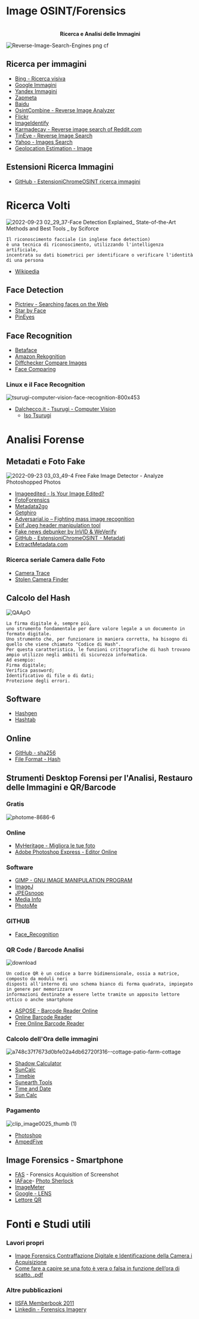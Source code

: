 # Image OSINT/Forensics

<p align="center"><br><b> Ricerca e Analisi delle Immagini </b></p>


![Reverse-Image-Search-Engines png cf](https://user-images.githubusercontent.com/98583912/191872805-dafa7aa6-63dc-4542-a3ed-695ef1b64a0e.jpg)


## Ricerca per immagini
- [Bing - Ricerca visiva](https://www.bing.com/visualsearch?sklsharecode=4BHJRI&FORM=CLMRDR)
- [Google Immagini](https://images.google.com/)
- [Yandex Immagini](https://yandex.com/images/)
- [Zapmeta](https://www.zapmeta.com/)
- [Baidu](http://image.baidu.com/)
- [OsintCombine - Reverse Image Analyzer](https://www.osintcombine.com/reverse-image-analyzer)
- [Flickr](https://secure.flickr.com/)
- [ImageIdentify](https://www.imageidentify.com/)
- [Karmadecay - Reverse image search of Reddit.com](http://karmadecay.com/)
- [TinEye - Reverse Image Search](https://tineye.com/)
- [Yahoo - Images Search](https://images.search.yahoo.com/)
- [Geolocation Estimation - Image](https://labs.tib.eu/geoestimation/)

## Estensioni Ricerca Immagini
- [GitHub - EstensioniChromeOSINT ricerca immagini](https://github.com/CScorza/EstensioniChromeOSINT#ricerca-immagini)

# Ricerca Volti
![2022-09-23 02_29_37-Face Detection Explained_ State-of-the-Art Methods and Best Tools _ by Sciforce ](https://user-images.githubusercontent.com/98583912/191873265-de0d049f-16aa-4349-991f-2a8e054f702c.png)

```
Il riconoscimento facciale (in inglese face detection) 
è una tecnica di riconoscimento, utilizzando l'intelligenza artificiale, 
incentrata su dati biometrici per identificare o verificare l'identità di una persona
```
- [Wikipedia](https://it.wikipedia.org/wiki/Riconoscimento_facciale)


## Face Detection
- [Pictriev - Searching faces on the Web](http://www.pictriev.com/)
- [Star by Face](https://starbyface.com/)
- [PinEyes](https://pimeyes.com/en)

## Face Recognition
- [Betaface](https://betaface.com/demo_old.html)
- [Amazon Rekognition](https://eu-central-1.console.aws.amazon.com/rekognition/home?region=eu-central-1#/)
- [Diffchecker  Compare Images](https://www.diffchecker.com/image-diff/)
- [Face Comparing](https://www.faceplusplus.com/face-comparing/)

### Linux e il Face Recognition
![tsurugi-computer-vision-face-recognition-800x453](https://user-images.githubusercontent.com/98583912/191876985-ceb7162e-8e26-4ffd-82d1-dd37a62a761b.jpg)
- [Dalchecco.it - Tsurugi - Computer Vision](https://www.dalchecco.it/tsurugi-linux-lab-2019-1-download/)
   - [Iso Tsurugi](https://tsurugi-linux.org/downloads.php)

# Analisi Forense
## Metadati e Foto Fake
![2022-09-23 03_03_49-4 Free Fake Image Detector - Analyze Photoshopped Photos](https://user-images.githubusercontent.com/98583912/191875696-97fa0dcc-3f66-4af9-be43-3a65dc4096ff.jpg)

- [Imageedited - Is Your Image Edited?](http://imageedited.com/)
- [FotoForensics](https://fotoforensics.com/)
- [Metadata2go](https://www.metadata2go.com/)
- [Getghiro](http://www.getghiro.org/)
- [Adversarial.io – Fighting mass image recognition](https://adversarial.io/)
- [Exif Jpeg header manipulation tool](https://www.sentex.ca/~mwandel/jhead/)
- [Fake news debunker by InVID & WeVerify](https://chrome.google.com/webstore/detail/fake-news-debunker-by-inv/mhccpoafgdgbhnjfhkcmgknndkeenfhe?hl=it)
- [GitHub - EstensioniChromeOSINT - Metadati](https://github.com/CScorza/EstensioniChromeOSINT#metadati)
- [ExtractMetadata.com](https://www.extractmetadata.com/)

### Ricerca seriale Camera dalle Foto
- [Camera Trace](http://www.cameratrace.com/trace)
- [Stolen Camera Finder](https://www.stolencamerafinder.com/)

## Calcolo del Hash
![QAApO](https://user-images.githubusercontent.com/98583912/194880806-7c8b9a6c-c9fb-4df2-9904-172bbfa74a04.png)

```
La firma digitale è, sempre più, 
uno strumento fondamentale per dare valore legale a un documento in formato digitale. 
Uno strumento che, per funzionare in maniera corretta, ha bisogno di quello che viene chiamato "Codice di Hash".
Per questa caratteristica, le funzioni crittografiche di hash trovano ampio utilizzo negli ambiti di sicurezza informatica. 
Ad esempio:
Firma digitale;
Verifica password;
Identificativo di file o di dati;
Protezione degli errori.
```
## Software 
- [Hashgen](https://www.hashgen.it/)
- [Hashtab](https://hashtab.en.softonic.com/)

## Online 
- [GitHub - sha256](https://emn178.github.io/online-tools/sha256.html)
- [File Format - Hash](https://www.fileformat.info/tool/hash.htm)

## Strumenti Desktop Forensi per l'Analisi, Restauro delle Immagini e QR/Barcode

### Gratis
![photome-8686-6](https://user-images.githubusercontent.com/98583912/191875217-598f19b6-f93c-4a1a-ae56-4cc92aa77d80.jpg)

### Online
- [MyHeritage - Migliora le tue foto](https://www.myheritage.nl/photo-enhancer)
- [Adobe Photoshop Express - Editor Online](https://express.adobe.com/it-IT/sp/design/post/new?workflow=blank&startingMenu=photos&_branch_match_id=1099944024871950226&_branch_referrer=H4sIAAAAAAAAA8soKSkottLXT0zJT0otLkgsyi7ILy7RSywo0MvJzMvW9%2FYKCDVI8ciPyE8CAPtH04orAAAA)

### Software
- [GIMP - GNU IMAGE MANIPULATION PROGRAM](https://www.gimp.org/)
- [ImageJ](https://imagej.net/software/fiji/downloads)
- [JPEGsnoop](https://jpegsnoop.it.uptodown.com/windows)
- [Media Info](https://mediaarea.net/it/MediaInfo)
- [PhotoMe](https://www.photome.de/home_en.html)

### GITHUB
- [Face_Recognition](https://github.com/ageitgey/face_recognition)

### QR Code / Barcode Analisi
![download](https://user-images.githubusercontent.com/98583912/194751658-ae878ebf-636c-4f7d-abd2-33152c28e123.png)
```
Un codice QR è un codice a barre bidimensionale, ossia a matrice, composto da moduli neri 
disposti all'interno di uno schema bianco di forma quadrata, impiegato in genere per memorizzare 
informazioni destinate a essere lette tramite un apposito lettore ottico o anche smartphone
```
- [ASPOSE - Barcode Reader Online](https://products.aspose.app/barcode/recognize)
- [Online Barcode Reader](https://www.onlinebarcodereader.com/)
- [Free Online Barcode Reader](https://online-barcode-reader.inliteresearch.com/)


### Calcolo dell'Ora delle immagini
![a748c37f7673d0bfe02a4db62720f316--cottage-patio-farm-cottage](https://user-images.githubusercontent.com/98583912/194773925-fef825bb-76b9-43e8-9d2a-2d25cad5e7f1.jpg)

- [Shadow Calculator](http://shadowcalculator.eu)
- [SunCalc](https://www.suncalc.org/)
- [Timebie](http://www.timebie.com/index.php)
- [Sunearth Tools](https://www.sunearthtools.com/)
- [Time and Date](https://www.timeanddate.com/)
- [Sun Calc](https://www.suncalc.org/)

### Pagamento
![clip_image0025_thumb (1)](https://user-images.githubusercontent.com/98583912/191876099-16fb7e99-f888-4cd4-b306-cca7a776b03c.jpg)

- [Photoshop](https://www.adobe.com/it/creativecloud/photography.html?gclid=Cj0KCQjwj7CZBhDHARIsAPPWv3cQFwWNwDrJCibzem1GUrNIgVnyKA0-ud2gBwdDHQy-paRgBI71tJcaAvkVEALw_wcB&mv=search&mv=search&sdid=LZ32SYVR&ef_id=Cj0KCQjwj7CZBhDHARIsAPPWv3cQFwWNwDrJCibzem1GUrNIgVnyKA0-u[d2gBwdDHQy-p[aRgBI71tJcaAvkVEALw_wcB:G:s&s_kwcid=AL!3085!3!340641313435!e!!g!!photoshop!1457478956!59242745680)
- [AmpedFive](https://ampedsoftware.com/it/)

## Image Forensics - Smartphone
- [FAS](https://play.google.com/store/apps/details?id=com.fas.app&hl=it&gl=US) - Forensics Acquisition of Screenshot
- [IAFace](https://play.google.com/store/apps/details?id=tk.smh17.iaface&hl=it&gl=US)- [Photo Sherlock](https://play.google.com/store/apps/details?id=hippeis.com.photochecker&hl=it&gl=US)
- [ImageMeter](https://play.google.com/store/apps/details?id=de.dirkfarin.imagemeter&hl=it&gl=US)
- [Google - LENS](https://play.google.com/store/apps/details?id=com.google.ar.lens&hl=it&gl=US)
- [Lettore QR](https://play.google.com/store/apps/details?id=com.teacapps.barcodescanner&hl=it&gl=US)


# Fonti e Studi utili 
### Lavori propri
- [Image Forensics Contraffazione Digitale e Identificazione della Camera i Acquisizione](https://www.dmi.unict.it/~battiato/download/IISFA%202009%20004635290da42dce59000000.pdf)
- [Come fare a capire se una foto è vera o falsa in funzione dell’ora di scatto. .pdf](https://github.com/CScorza/Image-OSINT-Forensics/files/9899638/Come.fare.a.capire.se.una.foto.e.vera.o.falsa.in.funzione.dell.ora.di.scatto.pdf)
### Altre pubblicazioni
- [IISFA Memberbook 2011](https://www.dmi.unict.it/~battiato/download/IISFAMemberbook2011.pdf) 
- [Linkedin - Forensics Imagery](https://www.linkedin.com/posts/scorzaosint01_forensics-imaginery-manucar-activity-6944889688990089216-aD2f?utm_source=share&utm_medium=member_desktop)
